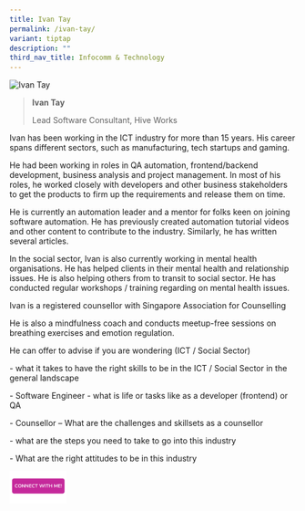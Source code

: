 ```yaml
---
title: Ivan Tay
permalink: /ivan-tay/
variant: tiptap
description: ""
third_nav_title: Infocomm & Technology
---
```

<blockquote>
<p></p>
</blockquote>
<div class="isomer-image-wrapper">
<img style="width: 40%;" height="auto" width="100%" alt="Ivan Tay" src="https://res.cloudinary.com/glide/image/fetch/f_auto,w_1425,h_1425,c_lfill,g_faces/https%3A%2F%2Fstorage.googleapis.com%2Fglide-prod.appspot.com%2Fuploads-v2%2FoO3BVxu31BIejjDjpF2U%2Fpub%2FshlPjeq94xjlhXrTkxJf.png">
</div>
<blockquote>
<p></p>
<p><strong>Ivan Tay</strong>
</p>
<p>Lead Software Consultant, Hive Works</p>
</blockquote>
<p></p>
<p>Ivan has been working in the ICT industry for more than 15 years. His
career spans different sectors, such as manufacturing, tech startups and
gaming.</p>
<p>He had been working in roles in QA automation, frontend/backend development,
business analysis and project management. In most of his roles, he worked
closely with developers and other business stakeholders to get the products
to firm up the requirements and release them on time.</p>
<p>He is currently an automation leader and a mentor for folks keen on joining
software automation. He has previously created automation tutorial videos
and other content to contribute to the industry. Similarly, he has written
several articles.</p>
<p>In the social sector, Ivan is also currently working in mental health
organisations. He has helped clients in their mental health and relationship
issues. He is also helping others from to transit to social sector. He
has conducted regular workshops / training regarding on mental health issues.</p>
<p>Ivan is a registered counsellor with Singapore Association for Counselling</p>
<p>He is also a mindfulness coach and conducts meetup-free sessions on breathing
exercises and emotion regulation.</p>
<p>He can offer to advise if you are wondering (ICT / Social Sector)</p>
<p>- what it takes to have the right skills to be in the ICT / Social Sector
in the general landscape</p>
<p>- Software Engineer - what is life or tasks like as a developer (frontend)
or QA</p>
<p>- Counsellor – What are the challenges and skillsets as a counsellor</p>
<p>- what are the steps you need to take to go into this industry</p>
<p>- What are the right attitudes to be in this industry</p>
<p></p>
<p></p><a class="isomer-image-wrapper" href="https://form.gov.sg/677f3d3555b304aff4af5d18"><img style="width: 20%;" height="auto" width="100%" alt="" src="/images/CONNECT_WITH_ME.png"></a>
<p></p>